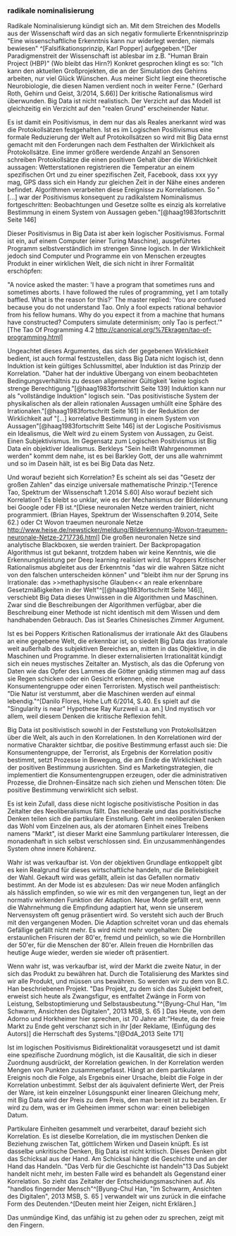 ### radikale nominalisierung

Radikale Nominalisierung kündigt sich an. Mit dem Streichen des Modells aus der Wissenschaft wird das an sich negativ formulierte Erkenntnisprinzip "Eine wissenschaftliche Erkenntnis kann nur widerlegt werden, niemals bewiesen" ^[Falsifikationsprinzip, Karl Popper] aufgegeben.^[Der Paradigmenstreit der Wissenschaft ist ablesbar im z.B. "Human Brain Project (HBP)" (Wo bleibt das Hirn?) Konkret gesprochen klingt es so: "Ich kann den aktuellen Großprojekten, die an der Simulation des Gehirns arbeiten, nur viel Glück Wünschen. Aus meiner Sicht liegt eine theoretische Neurobiologie, die diesen Namen verdient noch in weiter Ferne." (Gerhard Roth, Gehirn und Geist, 3/2014, S.66)] Der kritische Rationalismus wird überwunden. Big Data ist nicht realistisch. Der Verzicht auf das Modell ist gleichzeitig ein Verzicht auf den "realen Grund" erscheinender Natur.

Es ist damit ein Positivismus, in dem nur das als Reales anerkannt wird was die Protokollsätzen festgehalten. Ist es im Logischen Positivismus eine formale Reduzierung der Welt auf Protokollsätzen so wird mit Big Data ernst gemacht mit den Forderungen nach dem Festhalten der Wirklichkeit als Protokollsätze. Eine immer größere werdende Anzahl an Sensoren schreiben Protokollsätze die einen positiven Gehalt über die Wirklichkeit aussagen: Wetterstationen registrieren die Temperatur an einem spezifischen Ort und zu einer spezifischen Zeit, Facebook, dass xxx yyy mag, GPS dass sich ein Handy zur gleichen Zeit in der Nähe eines anderen befindet. Algorithmen verarbeiten diese Ereignisse zu Korrelationen. So "[...] war der Positivismus konsequent zu radikalstem Nominalismus fortgeschritten: Beobachtungen und Gesetze sollte es einzig als korrelative Bestimmung in einem System von Aussagen geben."[@haag1983fortschritt Seite 146]

Dieser Positivismus in Big Data ist aber kein logischer Positivismus. Formal ist ein, auf einem Computer (einer Turing Maschine), ausgeführtes Programm selbstverständlich im strengen Sinne logisch. In der Wirklichkeit jedoch sind Computer und Programme ein von Menschen erzeugtes Produkt in einer wirklichen Welt, die sich nicht in ihrer Formalität erschöpfen:

"A novice asked the master: 'I have a program that sometimes runs and sometimes aborts. I have followed the rules of programming, yet I am totally baffled. What is the reason for this?' The master replied: 'You are confused because you do not understand Tao. Only a fool expects rational behavior from his fellow humans. Why do you expect it from a machine that humans have constructed? Computers simulate determinism; only Tao is perfect.'" [The Tao Of Programming 4.2 http://canonical.org/%7Ekragen/tao-of-programming.html]

Ungeachtet dieses Argumentes, das sich der gegebenen Wirklichkeit bedient, ist auch formal festzustellen, dass Big Data nicht logisch ist, denn Induktion ist kein gültiges Schlussmittel, aber Induktion ist das Prinzip der Korrelation. "Daher hat der induktive Übergang von einem beobachteten Bedingungsverhältnis zu dessen allgemeiner Gültigkeit 'keine logisch strenge Berechtigung."[@haag1983fortschritt Seite 139] Induktion kann nur als "vollständige Induktion" logisch sein. "Das positivistische System der physikalischen als der allein rationalen Aussagen umhüllt eine Sphäre des Irrationalen."[@haag1983fortschritt Seite 161] In der Reduktion der Wirklichkeit auf "[...] korrelative Bestimmung in einem System von Aussagen"[@haag1983fortschritt Seite 146] ist der Logische Positivismus ein Idealismus, die Welt wird zu einem System von Aussagen, zu Geist. Einen Subjektivismus. Im Gegensatz zum Logischen Positivismus ist Big Data ein objektiver Idealismus.  Berkleys "Sein heißt Wahrgenommen werden" kommt dem nahe, ist es bei Barkley Gott, der uns alle wahrnimmt und so im Dasein hält, ist es bei Big Data das Netz.

Und worauf bezieht sich Korrelation? Es scheint als sei das "Gesetz der großen Zahlen" das einzige universale mathematische Prinzip.^[Terence Tao, Spektrum der Wissenschaft 1.2014 S.60] Also worauf bezieht sich Korrelation? Es bleibt so unklar, wie es der Mechanismus der Bilderkennung bei Google oder FB ist.^[Diese neuronalen Netze werden trainiert, nicht programmiert. (Brian Hayes, Spektrum der Wissenschaften 9.2014, Seite 62.) oder Ct Wovon traeumen neuronale Netze http://www.heise.de/newsticker/meldung/Bilderkennung-Wovon-traeumen-neuronale-Netze-2717736.html] Die großen neuronalen Netze sind analytische Blackboxen, sie werden trainiert. Der Backpropagation Algorithmus ist gut bekannt, trotzdem haben wir keine Kenntnis, wie die Erkennungsleistung per Deep learning realisiert wird. Ist Poppers Kritischer Rationalismus abgleitet aus der Erkenntnis "das wir die wahren Sätze nicht von den falschen unterscheiden können" und "bleibt ihm nur der Sprung ins Irrationale: das >>methaphysische Glauben<< an reale erkennbare Gesetzmäßigkeiten in der Welt"^[[@haag1983fortschritt Seite 146]], verschiebt Big Data dieses Unwissen in die Algorithmen und Maschinen. Zwar sind die Beschreibungen der Algorithmen verfügbar, aber die Beschreibung einer Methode ist nicht identisch mit dem Wissen und dem handhabenden Gebrauch. Das ist Searles Chinesisches Zimmer Argument.

Ist es bei Poppers Kritischen Rationalismus der irrationale Akt des Glaubens an eine gegebene Welt, die erkennbar ist, so siedelt Big Data das Irrationale weit außerhalb des subjektiven Bereiches an, mitten in das Objektive, in die Maschinen und Programme. In dieser externalisierten Irrationalität kündigt sich ein neues mystisches Zeitalter an. Mystisch, als das die Opferung von Daten wie das Opfer des Lammes die Götter gnädig stimmen mag auf dass sie Regen schicken oder ein Gesicht erkennen, eine neue Konsumentengruppe oder einen Terroristen. Mystisch weil pantheistisch: "Die Natur ist verstummt, aber die Maschinen werden auf einmal lebendig."^[Danilo Flores, Hohe Luft 6/2014, S.40. Es spielt auf die "Singularity is near" Hypothese Ray Kurzweil u.a. an.] Und mystisch vor allem, weil diesem Denken die kritische Reflexion fehlt.

Big Data ist positivistisch sowohl in der Feststellung von Protokollsätzen über die Welt, als auch in den Korrelationen. In den Korrelationen wird der normative Charakter sichtbar, die positive Bestimmung erfasst auch sie: Die Konsumentengruppe, der Terrorist, als Ergebnis der Korrelation positiv bestimmt, setzt Prozesse in Bewegung, die am Ende die Wirklichkeit nach der positiven Bestimmung ausrichten. Sind es Marketingstrategien, die implementiert die Konsumentengruppen erzeugen, oder die administrativen Prozesse, die Drohnen-Einsätze nach sich ziehen und Menschen töten: Die positive Bestimmung verwirklicht sich selbst.

Es ist kein Zufall, dass diese nicht logische positivistische Position in das Zeitalter des Neoliberalismus fällt. Das neoliberale und das positivistische Denken teilen sich die partikulare Einstellung. Geht im neoliberalen Denken das Wohl vom Einzelnen aus, als der atomaren Einheit eines Treibens namens "Markt", ist dieser Markt eine Sammlung partikularer Interessen, die monadenhaft in sich selbst verschlossen sind. Ein unzusammenhängendes System ohne innere Kohärenz.

Wahr ist was verkaufbar ist. Von der objektiven Grundlage entkoppelt gibt es kein Realgrund für dieses wirtschaftliche handeln, nur die Beliebigkeit der Wahl. Gekauft wird was gefällt, allein ist das Gefallen normativ bestimmt. An der Mode ist es abzulesen: Das wir neue Moden anfänglich als hässlich empfinden, so wie wir es mit den vergangenen tun, liegt an der normativ wirkenden Funktion der Adaption. Neue Mode gefällt erst, wenn die Wahrnehmung die Empfindung adaptiert hat, wenn sie unserem Nervensystem oft genug präsentiert wird. So versteht sich auch der Bruch mit den vergangenen Moden. Die Adaption schreitet voran und das ehemals Gefällige gefällt nicht mehr. Es wird nicht mehr vorgehalten: Die erstaunlichen Frisuren der 80'er, fremd und peinlich, so wie die Hornbrillen der 50'er, für die Menschen der 80'er. Allein freuen die Hornbrillen das heutige Auge wieder, werden sie wieder oft präsentiert.

Wenn wahr ist, was verkaufbar ist, wird der Markt die zweite Natur, in der sich das Produkt zu bewähren hat. Durch die Totalisierung des Marktes sind wir alle Produkt, und müssen uns bewähren. So werden wir zu dem von B.C. Han beschriebenen Projekt. "Das Projekt, zu dem sich das Subjekt befreit, erweist sich heute als Zwangsfigur, es entfaltet Zwänge in Form von Leistung, Selbstoptimierung und Selbstausbeutung."^[Byung-Chul Han, "Im Schwarm, Ansichten des Digitalen", 2013 MSB, S. 65 ] Das Heute, von dem Adorno und Horkheimer hier sprechen, ist 70 Jahre alt:"Heute, da der freie Markt zu Ende geht verschanzt sich in ihr [der Reklame, (Einfügung des Autors)] die Herrschaft des Systems."[@DdA_2013 Seite 171]

Ist im logischen Positivismus Bidirektionalität vorausgesetzt und ist damit eine spezifische Zuordnung möglich, ist die Kausalität, die sich in dieser Zuordnung ausdrückt, der Korrelation gewichen. In der Korrelation werden Mengen von Punkten zusammengefasst. Hängt an dem partikularen Ereignis noch die Folge, als Ergebnis einer Ursache, bleibt die Folge in der Korrelation unbestimmt. Selbst der als äquivalent definierte Wert, der Preis der Ware, ist kein einzelner Lösungspunkt einer linearen Gleichung mehr, mit Big Data wird der Preis zu dem Preis, den man bereit ist zu bezahlen. Er wird zu dem, was er im Geheimen immer schon war: einen beliebigen Datum.

Partikulare Einheiten gesammelt und verarbeitet, darauf bezieht sich Korrelation. Es ist dieselbe Korrelation, die im mystischen Denken die Beziehung zwischen Tat, göttlichem Wirken und Dasein knüpft. Es ist dasselbe unkritische Denken, Big Data ist nicht kritisch. Dieses Denken gibt das Schicksal aus der Hand. Am Schicksal hängt die Geschichte und an der Hand das Handeln. "Das Verb für die Geschichte ist handeln"13 Das Subjekt handelt nicht mehr, im besten Falle wird es behandelt als Gegenstand einer Korrelation. So zieht das Zeitalter der Entscheidungsmaschinen auf. Als "handlos fingernder Mensch"^[Byung-Chul Han, "Im Schwarm, Ansichten des Digitalen", 2013 MSB, S. 65 ] verwandelt wir uns zurück in die einfache Form des Deutenden.^[Deuten meint hier Zeigen, nicht Erklären.]

Das unmündige Kind, das unfähig ist zu gehen oder zu sprechen, zeigt mit den Fingern. 